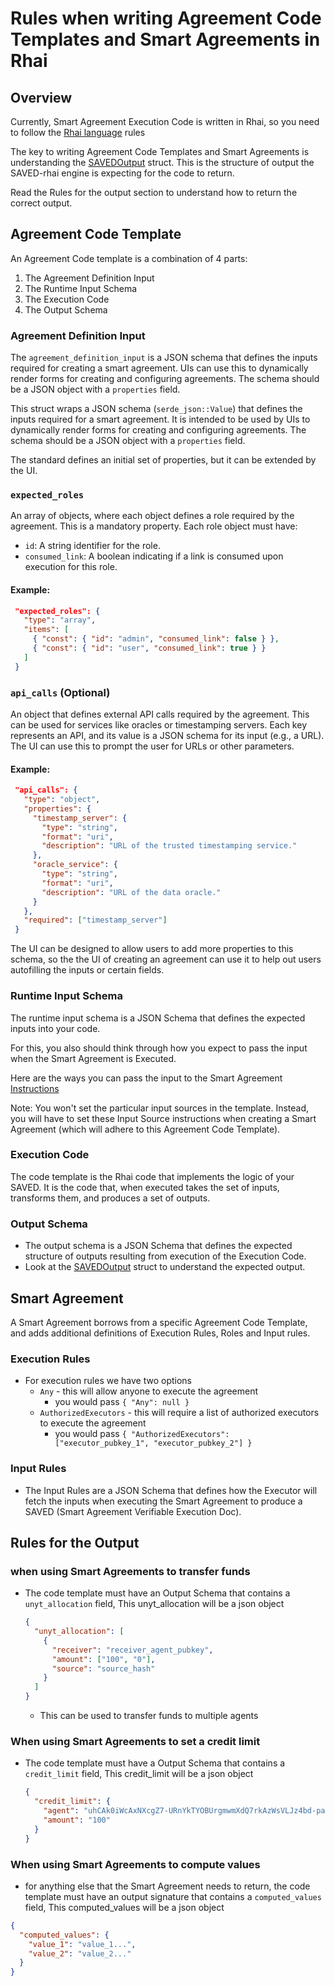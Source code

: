 # Rules when writing Agreement Code Templates and Smart Agreements in Rhai

## Overview

Currently, Smart Agreement Execution Code is written in Rhai, so you need to follow the [Rhai language](https://rhai.rs/) rules

The key to writing Agreement Code Templates and Smart Agreements is understanding the [SAVEDOutput](https://docs.rs/rave_engine/latest/rave_engine/types/entries/saved/saved_output/struct.SAVEDOutput.html) struct. This is the structure of output the SAVED-rhai engine is expecting for the code to return.

Read the Rules for the output section to understand how to return the correct output.

## Agreement Code Template

An Agreement Code template is a combination of 4 parts:

1. The Agreement Definition Input
2. The Runtime Input Schema
3. The Execution Code
4. The Output Schema

### Agreement Definition Input

The `agreement_definition_input` is a JSON schema that defines the inputs required for creating a smart agreement. UIs can use this to dynamically render forms for creating and configuring agreements. The schema should be a JSON object with a `properties` field.

This struct wraps a JSON schema (`serde_json::Value`) that defines the inputs required for a smart agreement.
It is intended to be used by UIs to dynamically render forms for creating and configuring agreements.
The schema should be a JSON object with a `properties` field.

The standard defines an initial set of properties, but it can be extended by the UI.

### `expected_roles`

An array of objects, where each object defines a role required by the agreement. This is a mandatory property.
Each role object must have:

- `id`: A string identifier for the role.
- `consumed_link`: A boolean indicating if a link is consumed upon execution for this role.

#### Example:

```json
 "expected_roles": {
   "type": "array",
   "items": [
     { "const": { "id": "admin", "consumed_link": false } },
     { "const": { "id": "user", "consumed_link": true } }
   ]
 }
```

### `api_calls` (Optional)

An object that defines external API calls required by the agreement.
This can be used for services like oracles or timestamping servers.
Each key represents an API, and its value is a JSON schema for its input (e.g., a URL).
The UI can use this to prompt the user for URLs or other parameters.

#### Example:

```json
 "api_calls": {
   "type": "object",
   "properties": {
     "timestamp_server": {
       "type": "string",
       "format": "uri",
       "description": "URL of the trusted timestamping service."
     },
     "oracle_service": {
       "type": "string",
       "format": "uri",
       "description": "URL of the data oracle."
     }
   },
   "required": ["timestamp_server"]
 }
```

The UI can be designed to allow users to add more properties to this schema,
so the the UI of creating an agreement can use it to help out users autofilling the inputs or certain fields.

### Runtime Input Schema

The runtime input schema is a JSON Schema that defines the expected inputs into your code.

For this, you also should think through how you expect to pass the input when the Smart Agreement is Executed.

Here are the ways you can pass the input to the Smart Agreement [Instructions](https://docs.rs/rave_engine/latest/rave_engine/types/entries/smart_agreement/rules/enum.Instruction.html)

Note: You won't set the particular input sources in the template. Instead, you will have to set these Input Source instructions when creating a Smart Agreement (which will adhere to this Agreement Code Template).

### Execution Code

The code template is the Rhai code that implements the logic of your SAVED. It is the code that, when executed takes the set of inputs, transforms them, and produces a set of outputs.

### Output Schema

- The output schema is a JSON Schema that defines the expected structure of outputs resulting from execution of the Execution Code.
- Look at the [SAVEDOutput](https://docs.rs/rave_engine/latest/rave_engine/types/entries/saved/saved_output/struct.SAVEDOutput.html) struct to understand the expected output.

## Smart Agreement

A Smart Agreement borrows from a specific Agreement Code Template, and adds additional definitions of Execution Rules, Roles and Input rules.

### Execution Rules

- For execution rules we have two options
  - `Any` - this will allow anyone to execute the agreement
    - you would pass `{ "Any": null }`
  - `AuthorizedExecutors` - this will require a list of authorized executors to execute the agreement
    - you would pass `{ "AuthorizedExecutors": ["executor_pubkey_1", "executor_pubkey_2"] }`

### Input Rules

- The Input Rules are a JSON Schema that defines how the Executor will fetch the inputs when executing the Smart Agreement to produce a SAVED (Smart Agreement Verifiable Execution Doc).

## Rules for the Output

### when using Smart Agreements to transfer funds

- The code template must have an Output Schema that contains a `unyt_allocation` field, This unyt_allocation will be a json object

  ```json
  {
    "unyt_allocation": [
      {
        "receiver": "receiver_agent_pubkey",
        "amount": ["100", "0"],
        "source": "source_hash"
      }
    ]
  }
  ```

  - This can be used to transfer funds to multiple agents

### When using Smart Agreements to set a credit limit

- The code template must have a Output Schema that contains a `credit_limit` field, This credit_limit will be a json object

  ```json
  {
    "credit_limit": {
      "agent": "uhCAk0iWcAxNXcgZ7-URnYkTYOBUrgmwmXdQ7rkAzWsVLJz4bd-pa",
      "amount": "100"
    }
  }
  ```

### When using Smart Agreements to compute values

- for anything else that the Smart Agreement needs to return, the code template must have an output signature that contains a `computed_values` field, This computed_values will be a json object

```json
{
  "computed_values": {
    "value_1": "value_1...",
    "value_2": "value_2..."
  }
}
```
